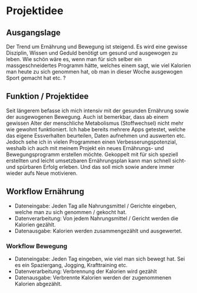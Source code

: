 # Projektidee

## Ausgangslage
Der Trend um Ernährung und Bewegung ist steigend.
Es wird eine gewisse Disziplin, Wissen und Geduld benötigt um gesund und ausgewogen zu leben.
Wie schön wäre es, wenn man für sich selber ein massgeschneidertes Programm hätte, welches einem sagt, wie viel Kalorien man heute zu sich genommen hat, ob man in dieser Woche ausgewogen Sport gemacht hat etc. ?

## Funktion / Projektidee
Seit längerem befasse ich mich intensiv mit der gesunden Ernährung sowie der ausgewogenen Bewegung. Auch ist bemerkbar, dass ab einem gewissen Alter der menschliche Metabolismus (Stoffwechsel) nicht mehr wie gewohnt funktioniert. Ich habe bereits mehrere Apps getestet, welche das eigene Essverhalten beurteilen, Daten aufnehmen und auswerten etc. Jedoch sehe ich in vielen Programmen einen Verbesserungspotenzial, weshalb ich auch mit meinem Projekt ein neues Ernährungs- und Bewegungsprogramm erstellen möchte. Gekoppelt mit für sich speziell erstellten und leicht umsetzbaren Ernährungsplan kann man schnell sicht- und spürbaren Erfolg erleben. Und das soll mich sowie andere immer wieder aufs Neue motivieren.

## Workflow Ernährung
* Dateneingabe: Jeden Tag alle Nahrungsmittel / Gerichte eingeben, welche man zu sich genommen / gekocht hat.
* Datenverarbeitung: Von jedem Nahrungsmittel / Gericht werden die Kalorien gezählt.
* Datenausgabe: Kalorien werden zusammengezählt und ausgewertet. 

### Workflow Bewegung
* Dateneingabe: Jeden Tag eingeben, wie viel man sich bewegt hat. Sei es ein Spaziergang, Jogging, Krafttraining etc.
* Datenverarbeitung: Verbrennung der Kalorien wird gezählt
* Datenausgabe: Verbrennte Kalorien werden der zugenommenen Kalorien abgezählt. 
